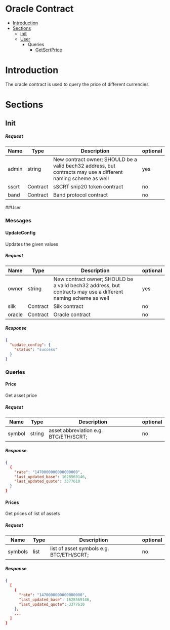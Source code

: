 # Oracle Contract
* [Introduction](#Introduction)
* [Sections](#Sections)
    * [Init](#Init)
    * [User](#User)
        * Queries
            * [GetScrtPrice](#GetScrtPrice)
# Introduction
The oracle contract is used to query the price of different currencies

# Sections

## Init
##### Request
|Name      |Type      |Description                                                                                                        | optional |
|----------|----------|-------------------------------------------------------------------------------------------------------------------|----------|
|admin     | string   |  New contract owner; SHOULD be a valid bech32 address, but contracts may use a different naming scheme as well    |  yes     |
|sscrt     | Contract |  sSCRT snip20 token contract |  no      |
|band      | Contract |  Band protocol contract   |  no      |

##User

### Messages

#### UpdateConfig
Updates the given values
##### Request
|Name      |Type      |Description                                                                                                        | optional |
|----------|----------|-------------------------------------------------------------------------------------------------------------------|----------|
|owner     | string   |  New contract owner; SHOULD be a valid bech32 address, but contracts may use a different naming scheme as well    |  yes     |
|silk      | Contract |  Silk contract                                                                                                    |  no      |
|oracle    | Contract |  Oracle contract                                                                                                  |  no      |
##### Response
```json
{
  "update_config": {
    "status": "success"
  }
}
```

### Queries

#### Price
Get asset price
##### Request
|Name        |Type    |Description                                                                                                            | optional |
|------------|--------|-----------------------------------------------------------------------------------------------------------------------|----------|
|symbol      | string |  asset abbreviation e.g. BTC/ETH/SCRT;   |  no      |
##### Response
```json
{
  {
    "rate": "1470000000000000000",
    "last_updated_base": 1628569146,
    "last_updated_quote": 3377610
  }
}
```
#### Prices
Get prices of list of assets
##### Request
|Name        |Type    |Description                                                                                                            | optional |
|------------|--------|-----------------------------------------------------------------------------------------------------------------------|----------|
|symbols      | list |  list of asset symbols e.g. BTC/ETH/SCRT;   |  no      |
##### Response
```json
{
  [
    {
      "rate": "1470000000000000000",
      "last_updated_base": 1628569146,
      "last_updated_quote": 3377610
    },
    ...
  ]
}
```
